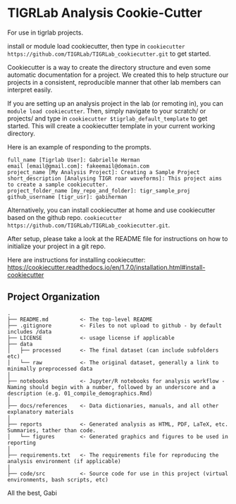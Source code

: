 TIGRLab Analysis Cookie-Cutter
==================================

For use in tigrlab projects. 


install or module load cookiecutter, then type in `cookiecutter https://github.com/TIGRLab/TIGRLab_cookiecutter.git` to get started.


Cookiecutter is a way to create the directory structure and even some automatic documentation for a project. We created this to help structure our projects in a consistent, reproducible manner that other lab members can interpret easily.

If you are setting up an analysis project in the lab (or remoting in), you can `module load cookiecutter`. Then, simply navigate to your scratch/ or projects/ and type in `cookiecutter $tigrlab_default_template` to get started. This will create a cookiecutter template in your current working directory. 

Here is an example of responding to the prompts.


```
full_name [Tigrlab User]: Gabrielle Herman
email [email@gmail.com]: fakeemail@domain.com
project_name [My Analysis Project]: Creating a Sample Project
short_description [Analysing TIGR roar waveforms]: This project aims to create a sample cookiecutter.
project_folder_name [my_repo_and_folder]: tigr_sample_proj
github_username [tigr_usr]: gabiherman
```

Alternatively, you can install cookiecutter at home and use cookiecutter based on the github repo. `cookiecutter https://github.com/TIGRLab/TIGRLab_cookiecutter.git`.


After setup, please take a look at the README file for instructions on how to initialize your project in a git repo. 

Here are instructions for installing cookiecutter: https://cookiecutter.readthedocs.io/en/1.7.0/installation.html#install-cookiecutter


Project Organization
-----------------------------------

    .
    ├── README.md          <- The top-level README
    ├── .gitignore         <- Files to not upload to github - by default includes /data
    ├── LICENSE            <- usage license if applicable
    ├── data
    │   ├── processed      <- The final dataset (can include subfolders etc)
    │   └── raw            <- The original dataset, generally a link to minimally preprocessed data
    │
    ├── notebooks          <- Jupyter/R notebooks for analysis workflow - Naming should begin with a number, followed by an underscore and a description (e.g. 01_compile_demographics.Rmd)
    │
    ├── docs/references    <- Data dictionaries, manuals, and all other explanatory materials
    │
    ├── reports            <- Generated analysis as HTML, PDF, LaTeX, etc. Summaries, tather than code.
    │   └── figures        <- Generated graphics and figures to be used in reporting
    │
    ├── requirements.txt   <- The requirements file for reproducing the analysis environment (if applicable)
    │
    ├── code/src           <- Source code for use in this project (virtual environments, bash scripts, etc)

All the best,
Gabi
